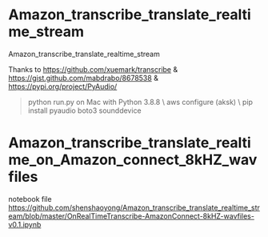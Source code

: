 # Amazon_transcribe_translate_realtime_stream
Amazon_transcribe_translate_realtime_stream

Thanks to https://github.com/xuemark/transcribe & https://gist.github.com/mabdrabo/8678538 & https://pypi.org/project/PyAudio/

>python run.py
on Mac with Python 3.8.8 \ aws configure (aksk) \ pip install pyaudio boto3 sounddevice

# Amazon_transcribe_translate_realtime_on_Amazon_connect_8kHZ_wav files
notebook file https://github.com/shenshaoyong/Amazon_transcribe_translate_realtime_stream/blob/master/OnRealTimeTranscribe-AmazonConnect-8kHZ-wavfiles-v0.1.ipynb
